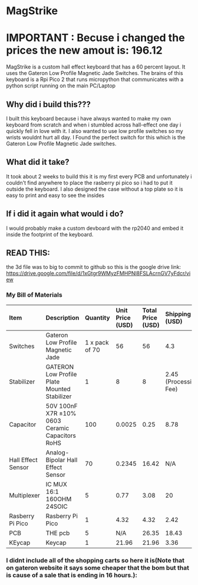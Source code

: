 # MagStrike

# IMPORTANT : Becuse i changed the prices the new amout is: 196.12 

MagStrike is a custom hall effect keyboard that has a 60 percent layout.
It uses the Gateron Low Profile Magnetic Jade Switches. The brains of this keyboard is a Rpi Pico 2 that runs micropython that communicates with a python script running on the main PC/Laptop

## Why did i build this???
I built this keyboard because i have always wanted to make my own keyboard from scratch and when i stumbled across hall-effect one day i quickly fell in love with it. I also wanted to use low profile switches so my wrists wouldnt hurt all day. I Found the perfect switch for this which is the Gateron Low Profile Magnetic Jade switches.

## What did it take?
It took about 2 weeks to build this it is my first every PCB and unfortunately i couldn't find anywhere to place the rasberry pi pico so i had to put it outside the keyboard. I also designed the case without a top plate so it is easy to print and easy to see the insides

## If i did it again what would i do?
 I would probably make a custom devboard with the rp2040 and embed it inside the footprint of the keyboard.
 
## READ THIS:
the 3d file was to big to commit to github so this is the google drive link:
    https://drive.google.com/file/d/1xGtgr9WMyzFMHPNl8FSLAcrnGV7yFdcr/view
 
### My Bill of Materials

| Item | Description | Quantity | Unit Price (USD) | Total Price (USD) | Shipping (USD) | URL | Running Total (USD) | 
| :--- | :--- | :--- | :--- | :--- | :--- | :--- | :--- | 
| Switches | Gateron Low Profile Magnetic Jade | 1 x pack of 70 | 56 | 56 | 4.3 | [Link](https://www.gateron.com/products/gateron-low-profile-magnetic-jade-switch?VariantsId=10872) | 60.3 | 
| Stabilizer | GATERON Low Profile Plate Mounted Stabilizer | 1 | 8 | 8 | 2.45 (Processing Fee) | [Link](https://www.gateron.com/products/gateron-low-profile-plate-mounted-stabilizer?VariantsId=10540) | 70.75 | 
| Capacitor | 50V 100nF X7R ±10% 0603 Ceramic Capacitors RoHS | 100 | 0.0025 | 0.25 | 8.78 | [Link](https://www.lcsc.com/product-detail/C14663.html?utm_source=chatgpt.com) | 79.78 | 
| Hall Effect Sensor | Analog-Bipolar Hall Effect Sensor | 70 | 0.2345 | 16.42 | N/A | [Link](https://www.lcsc.com/product-detail/C962159.html) | 96.2 | 
| Multiplexer | IC MUX 16:1 160OHM 24SOIC | 5 | 0.77 | 3.08 | 20 | [Link](https://au.mouser.com/ProductDetail/Texas-Instruments/CD74HC4067M96?qs=xFfolx0DHx0XT7d9xTTZBA%3D%3D&mgh=1&vip=1&utm_source=chatgpt.com) | 119.28 | 
| Rasberry Pi Pico | Rasberry Pi Pico | 1 | 4.32 | 4.32 | 2.42 | [Link](https://core-electronics.com.au/raspberry-pi-pico.html) | 126.02 | 
| PCB | THE pcb | 5 | N/A | 26.35 | 18.43 | [Link](https://cart.jlcpcb.com/shopcart/cart/) | 170.8 | 
| KEycap | Keycap | 1 | 21.96 | 21.96 | 3.36 | [Link](https://www.aliexpress.com/item/1005004840360158.html) | c|

### I didnt include all of the shopping carts so here it is(Note that on gateron website it says some cheaper that the bom but that is cause of a sale that is ending in 16 hours.):


